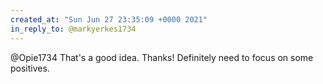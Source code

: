 ```yaml
---
created_at: "Sun Jun 27 23:35:09 +0000 2021"
in_reply_to: @markyerkes1734
---
```


@Opie1734 That's a good idea. Thanks!  Definitely need to focus on some positives.